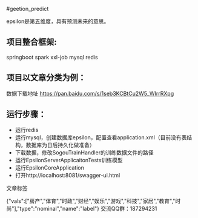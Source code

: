 #geetion_predict

epsilon是第五维度，具有预测未来的意思。

## 项目整合框架:
springboot
spark
xxl-job
mysql
redis

## 项目以文章分类为例：
数据下载地址
https://pan.baidu.com/s/1seb3KCBtCu2W5_WIrrRXpg

## 运行步骤：
- 运行redis
- 运行mysql，创建数据库epsilon，配置查看application.xml（目前没有表结构，数据库为日后持久化做准备）
- 下载数据，修改SogouTrainHandler的训练数据文件的路径
- 运行EpsilonServerApplicaitonTests训练模型
- 运行EpsilonCoreApplication
- 打开http://localhost:8081/swagger-ui.html

文章标签

{"vals":["房产","体育","时政","财经","娱乐","游戏","科技","家居","教育","时尚"],"type":"nominal","name":"label"}
交流QQ群：187294231